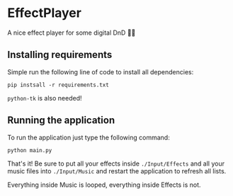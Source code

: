 # EffectPlayer
A nice effect player for some digital DnD 🐉🎲

## Installing requirements
Simple run the following line of code to install all dependencies:

	pip instsall -r requirements.txt
	
`python-tk` is also needed!

## Running the application
To run the application just type the following command:

	python main.py

That's it! Be sure to put all your effects inside `./Input/Effects` and all your music files into `./Input/Music` and restart the application to refresh all lists.

Everything inside Music is looped, everything inside Effects is not.